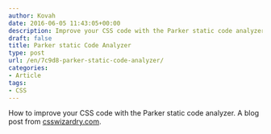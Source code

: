 ```yaml
---
author: Kovah
date: 2016-06-05 11:43:05+00:00
description: Improve your CSS code with the Parker static code analyzer.
draft: false
title: Parker static Code Analyzer
type: post
url: /en/7c9d8-parker-static-code-analyzer/
categories:
- Article
tags:
- CSS
---
```


How to improve your CSS code with the Parker static code analyzer. A blog post from [csswizardry.com](https://csswizardry.com/2016/06/improving-your-css-with-parker).

